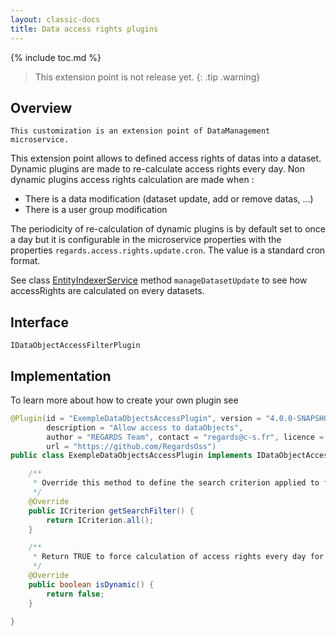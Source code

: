 ```yaml
---
layout: classic-docs
title: Data access rights plugins
---
```



{% include toc.md %}

> This extension point is not release yet.
{: .tip .warning}

## Overview

    This customization is an extension point of DataManagement microservice.

This extension point allows to defined access rights of datas into a dataset. Dynamic plugins are made to re-calculate access rights every day. Non dynamic plugins access rights calculation are made when :
 - There is a data modification (dataset update, add or remove datas, ...)
 - There is a user group modification

The periodicity of re-calculation of dynamic plugins is by default set to once a day but it is configurable in the microservice properties with the properties `regards.access.rights.update.cron`. The value is a standard cron format.

See class [EntityIndexerService](https://github.com/RegardsOss/regards-dam/blob/d8eedbd4d03928219b4030b96abc01aeb8fb2976/crawler/crawler-service/src/main/java/fr/cnes/regards/modules/crawler/service/EntityIndexerService.java) method `manageDatasetUpdate` to see how accessRights are calculated on every datasets.

## Interface

   `IDataObjectAccessFilterPlugin`

## Implementation

To learn more about how to create your own plugin see 

```java
@Plugin(id = "ExempleDataObjectsAccessPlugin", version = "4.0.0-SNAPSHOT",
        description = "Allow access to dataObjects",
        author = "REGARDS Team", contact = "regards@c-s.fr", licence = "LGPLv3.0", owner = "CSSI",
        url = "https://github.com/RegardsOss")
public class ExempleDataObjectsAccessPlugin implements IDataObjectAccessFilterPlugin {

    /**
     * Override this method to define the search criterion applied to find allowed dataobjects into the dataset.
     */
    @Override
    public ICriterion getSearchFilter() {
        return ICriterion.all();
    }

    /**
     * Return TRUE to force calculation of access rights every day for all dataset associated to these plugin.
     */
    @Override
    public boolean isDynamic() {
        return false;
    }

}
```
